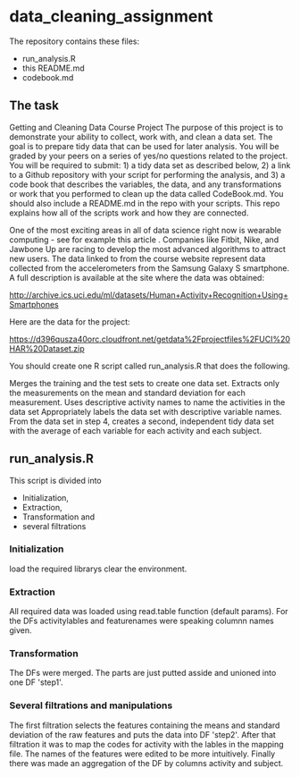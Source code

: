 # data_cleaning_assignment
The repository contains these files:
* run_analysis.R
* this README.md
* codebook.md

## The task
Getting and Cleaning Data Course Project
The purpose of this project is to demonstrate your ability to collect, work with, and clean a data set. The goal is to prepare tidy data that can be used for later analysis. You will be graded by your peers on a series of yes/no questions related to the project. You will be required to submit: 1) a tidy data set as described below, 2) a link to a Github repository with your script for performing the analysis, and 3) a code book that describes the variables, the data, and any transformations or work that you performed to clean up the data called CodeBook.md. You should also include a README.md in the repo with your scripts. This repo explains how all of the scripts work and how they are connected.

One of the most exciting areas in all of data science right now is wearable computing - see for example this article . Companies like Fitbit, Nike, and Jawbone Up are racing to develop the most advanced algorithms to attract new users. The data linked to from the course website represent data collected from the accelerometers from the Samsung Galaxy S smartphone. A full description is available at the site where the data was obtained:

http://archive.ics.uci.edu/ml/datasets/Human+Activity+Recognition+Using+Smartphones

Here are the data for the project:

https://d396qusza40orc.cloudfront.net/getdata%2Fprojectfiles%2FUCI%20HAR%20Dataset.zip

You should create one R script called run_analysis.R that does the following.

Merges the training and the test sets to create one data set.
Extracts only the measurements on the mean and standard deviation for each measurement.
Uses descriptive activity names to name the activities in the data set
Appropriately labels the data set with descriptive variable names.
From the data set in step 4, creates a second, independent tidy data set with the average of each variable for each activity and each subject.


## run_analysis.R
This script is divided into 

* Initialization,
* Extraction,
* Transformation and
* several filtrations

### Initialization
load the required librarys
clear the environment.

### Extraction
All required data was loaded using read.table function (default params). For the DFs activitylables and featurenames were speaking columnn names given.

### Transformation
The DFs were merged. The parts are just putted asside and unioned into one DF 'step1'.

### Several filtrations and manipulations
The first filtration selects the features containing the means and standard deviation of the raw features and puts the data into DF 'step2'. 
After that filtration it was to map the codes for activity with the lables in the mapping file. 
The names of the features were edited to be more intuitively. 
Finally there was made an aggregation of the DF by columns activity and subject.

